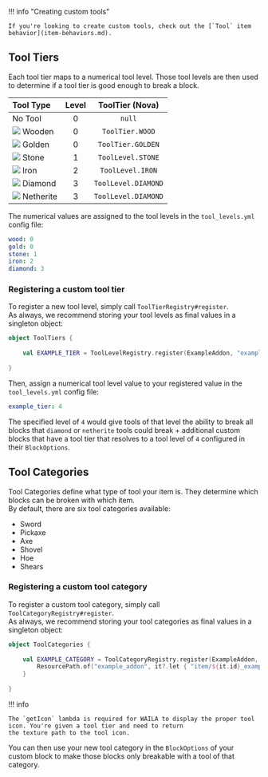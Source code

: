 !!! info "Creating custom tools"

    If you're looking to create custom tools, check out the [`Tool` item behavior](item-behaviors.md).

## Tool Tiers

Each tool tier maps to a numerical tool level. Those tool levels are then used to determine if a tool tier is good enough to break a block.

| Tool Type                                      | Level |   ToolTier (Nova)   |
|:-----------------------------------------------|:-----:|:-------------------:|
| No Tool                                        |   0   |       `null`        |
| ![](https://i.imgur.com/x0LolKX.png) Wooden    |   0   |   `ToolTier.WOOD`   |
| ![](https://i.imgur.com/fHQr0q6.png) Golden    |   0   |  `ToolTier.GOLDEN`  |
| ![](https://i.imgur.com/KpENSNs.png) Stone     |   1   |  `ToolLevel.STONE`  |
| ![](https://i.imgur.com/wYG64FD.png) Iron      |   2   |  `ToolLevel.IRON`   |
| ![](https://i.imgur.com/kkuGiVe.png) Diamond   |   3   | `ToolLevel.DIAMOND` |
| ![](https://i.imgur.com/jup6fy4.png) Netherite |   3   | `ToolLevel.DIAMOND` |

The numerical values are assigned to the tool levels in the `tool_levels.yml` config file:

```yaml title="tool_levels.yml"
wood: 0
gold: 0
stone: 1
iron: 2
diamond: 3
```

### Registering a custom tool tier

To register a new tool level, simply call `ToolTierRegistry#register`.  
As always, we recommend storing your tool levels as final values in a singleton object:

```kotlin
object ToolTiers {
    
    val EXAMPLE_TIER = ToolLevelRegistry.register(ExampleAddon, "example_tier")
    
}
```

Then, assign a numerical tool level value to your registered value in the `tool_levels.yml` config file:

```yaml title="tool_levels.yml"
example_tier: 4
```

The specified level of `4` would give tools of that level the ability to break all blocks that `diamond` or `netherite`
tools could break + additional custom blocks that have a tool tier that resolves to a tool level of `4`
configured in their `BlockOptions`.

## Tool Categories

Tool Categories define what type of tool your item is. They determine which blocks can be broken with which item.  
By default, there are six tool categories available:

* Sword
* Pickaxe
* Axe
* Shovel
* Hoe
* Shears

### Registering a custom tool category

To register a custom tool category, simply call `ToolCategoryRegistry#register`.  
As always, we recommend storing your tool categories as final values in a singleton object:

```kotlin
object ToolCategories {
    
    val EXAMPLE_CATEGORY = ToolCategoryRegistry.register(ExampleAddon, "example_category") {
        ResourcePath.of("example_addon", it?.let { "item/${it.id}_example" } ?: "item/example")
    }
    
}
```
!!! info

    The `getIcon` lambda is required for WAILA to display the proper tool icon. You're given a tool tier and need to return
    the texture path to the tool icon.

You can then use your new tool category in the `BlockOptions` of your custom block to make those blocks only breakable
with a tool of that category.